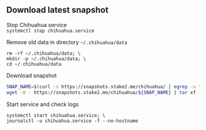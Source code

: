 ## Download latest snapshot  
Stop Chihuahua service  
`systemctl stop chihuahua.service`  

Remove old data in directory `~/.chihuahua/data`  
```
rm -rf ~/.chihuahua/data; \
mkdir -p ~/.chihuahua/data; \
cd ~/.chihuahua/data
```

Download snapshot  
```bash
SNAP_NAME=$(curl -s https://snapshots.stake2.me/chihuahua/ | egrep -o ">chihuahua.*tar" | tr -d ">"); \
wget -O - https://snapshots.stake2.me/chihuahua/${SNAP_NAME} | tar xf -
```

Start service and check logs  
```
systemctl start chihuahua.service; \
journalctl -u chihuahua.service -f --no-hostname
```
